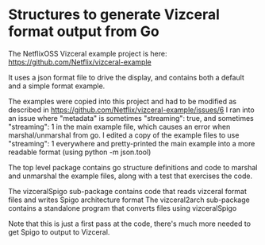 Structures to generate Vizceral format output from Go
=====================================================

The NetflixOSS Vizceral example project is here: https://github.com/Netflix/vizceral-example

It uses a json format file to drive the display, and contains both a default and a simple format example.

The examples were copied into this project and had to be modified as described in https://github.com/Netflix/vizceral-example/issues/6
I ran into an issue where "metadata" is sometimes "streaming": true, and sometimes "streaming": 1 in the main example file, which causes an error when marshal/unmarshal from go. I edited a copy of the example files to use "streaming": 1 everywhere and pretty-printed the main example into a more readable format (using python -m json.tool)

The top level package contains go structure definitions and code to marshal and unmarshal the example files, along with a test that exercises the code.

The vizceralSpigo sub-package contains code that reads vizceral format files and writes Spigo architecture format
The vizceral2arch sub-package contains a standalone program that converts files using vizceralSpigo

Note that this is just a first pass at the code, there's much more needed to get Spigo to output to Vizceral.

